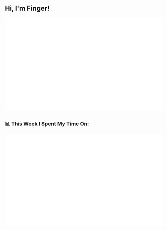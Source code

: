 <h2> Hi, I'm Finger!</h2>

<img align="right" src="https://raw.githubusercontent.com/spianmo/github-stats/master/generated/overview.svg#gh-light-mode-only">

<!-- <img align="right" height="160em" src="https://github-readme-stats-eight-theta.vercel.app/api/top-langs/?username=spianmo&layout=compact&langs_count=8&theme=algolia"/>	 -->
	
```go
package main

type Me struct {
	Name   string
	Job    string
	Code   string
	Skills string
}

func main() {
	me := &Me{
		Name:   "Finger",
		Job:    "Client-side Engineer",
		Code:   "Java, Kotlin, C#, Rust and C++ and Others",
		Skills: "Android, Security, Cross-platform client, NLP, CV, ASR ^o^",
	}
	_ = me
}
```


<h3>📊 This Week I Spent My Time On:</h3>
<img align='right' src="https://raw.githubusercontent.com/spianmo/github-stats/master/generated/languages.svg#gh-light-mode-only">

<!--START_SECTION:waka-->

```txt
Kotlin             2 hrs 12 mins   ████████▒░░░░░░░░░░░░░░░░   33.52 %
Java               1 hr 29 mins    █████▓░░░░░░░░░░░░░░░░░░░   22.63 %
YAML               37 mins         ██▒░░░░░░░░░░░░░░░░░░░░░░   09.48 %
Python             20 mins         █▒░░░░░░░░░░░░░░░░░░░░░░░   05.22 %
Groovy             18 mins         █▒░░░░░░░░░░░░░░░░░░░░░░░   04.80 %
```

<!--END_SECTION:waka-->
